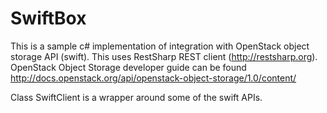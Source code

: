 SwiftBox
========

This is a sample c# implementation of integration with OpenStack object storage API (swift). This uses RestSharp REST client (http://restsharp.org). OpenStack Object Storage developer guide can be found http://docs.openstack.org/api/openstack-object-storage/1.0/content/

Class SwiftClient is a wrapper around some of the swift APIs.
